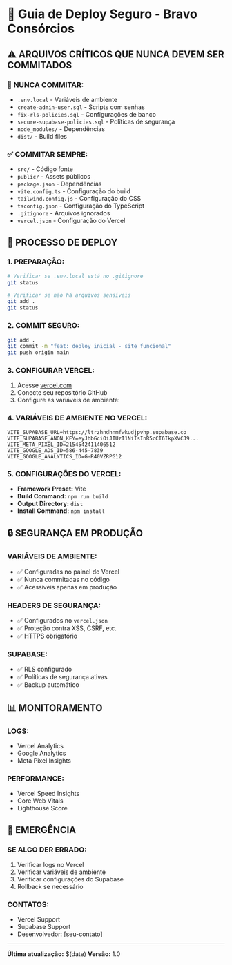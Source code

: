 # 🚀 Guia de Deploy Seguro - Bravo Consórcios

## ⚠️ ARQUIVOS CRÍTICOS QUE NUNCA DEVEM SER COMMITADOS

### 🔴 **NUNCA COMMITAR:**
- `.env.local` - Variáveis de ambiente
- `create-admin-user.sql` - Scripts com senhas
- `fix-rls-policies.sql` - Configurações de banco
- `secure-supabase-policies.sql` - Políticas de segurança
- `node_modules/` - Dependências
- `dist/` - Build files

### ✅ **COMMITAR SEMPRE:**
- `src/` - Código fonte
- `public/` - Assets públicos
- `package.json` - Dependências
- `vite.config.ts` - Configuração do build
- `tailwind.config.js` - Configuração do CSS
- `tsconfig.json` - Configuração do TypeScript
- `.gitignore` - Arquivos ignorados
- `vercel.json` - Configuração do Vercel

## 🚀 PROCESSO DE DEPLOY

### **1. PREPARAÇÃO:**
```bash
# Verificar se .env.local está no .gitignore
git status

# Verificar se não há arquivos sensíveis
git add .
git status
```

### **2. COMMIT SEGURO:**
```bash
git add .
git commit -m "feat: deploy inicial - site funcional"
git push origin main
```

### **3. CONFIGURAR VERCEL:**
1. Acesse [vercel.com](https://vercel.com)
2. Conecte seu repositório GitHub
3. Configure as variáveis de ambiente:

### **4. VARIÁVEIS DE AMBIENTE NO VERCEL:**
```
VITE_SUPABASE_URL=https://ltrzhndhnmfwkudjpvhp.supabase.co
VITE_SUPABASE_ANON_KEY=eyJhbGciOiJIUzI1NiIsInR5cCI6IkpXVCJ9...
VITE_META_PIXEL_ID=2154542411406512
VITE_GOOGLE_ADS_ID=586-445-7839
VITE_GOOGLE_ANALYTICS_ID=G-R40VZRPG12
```

### **5. CONFIGURAÇÕES DO VERCEL:**
- **Framework Preset:** Vite
- **Build Command:** `npm run build`
- **Output Directory:** `dist`
- **Install Command:** `npm install`

## 🔒 SEGURANÇA EM PRODUÇÃO

### **VARIÁVEIS DE AMBIENTE:**
- ✅ Configuradas no painel do Vercel
- ✅ Nunca commitadas no código
- ✅ Acessíveis apenas em produção

### **HEADERS DE SEGURANÇA:**
- ✅ Configurados no `vercel.json`
- ✅ Proteção contra XSS, CSRF, etc.
- ✅ HTTPS obrigatório

### **SUPABASE:**
- ✅ RLS configurado
- ✅ Políticas de segurança ativas
- ✅ Backup automático

## 📊 MONITORAMENTO

### **LOGS:**
- Vercel Analytics
- Google Analytics
- Meta Pixel Insights

### **PERFORMANCE:**
- Vercel Speed Insights
- Core Web Vitals
- Lighthouse Score

## 🚨 EMERGÊNCIA

### **SE ALGO DER ERRADO:**
1. Verificar logs no Vercel
2. Verificar variáveis de ambiente
3. Verificar configurações do Supabase
4. Rollback se necessário

### **CONTATOS:**
- Vercel Support
- Supabase Support
- Desenvolvedor: [seu-contato]

---
**Última atualização:** $(date)
**Versão:** 1.0